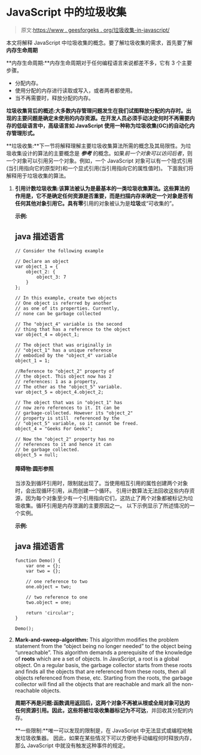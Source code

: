 # JavaScript 中的垃圾收集

> 原文:[https://www . geesforgeks . org/垃圾收集-in-javascript/](https://www.geeksforgeeks.org/garbage-collection-in-javascript/)

本文将解释 JavaScript 中垃圾收集的概念。要了解垃圾收集的需求，首先要了解**内存生命周期**

**内存生命周期:**内存生命周期对于任何编程语言来说都差不多，它有 3 个主要步骤。

*   分配内存。
*   使用分配的内存进行读取或写入，或者两者都使用。
*   当不再需要时，释放分配的内存。

**垃圾收集背后的概述:**大多数内存管理问题发生在我们试图释放分配的内存时。出现的主要问题是确定未使用的内存资源。在开发人员必须手动决定何时不再需要内存的低级语言中，高级语言如 **JavaScript** 使用一种称为**垃圾收集(GC)的自动化内存管理形式。**

**垃圾收集:**下一节将解释理解主要垃圾收集算法所需的概念及其局限性。为垃圾收集设计的算法的主要概念是 ***参考*** 的概念。如果*前一个对象可以访问后者*，则一个对象可以引用另一个对象。例如，一个 JavaScript 对象可以有一个隐式引用(当引用指向它的原型时)和一个显式引用(当引用指向它的属性值时)。
下面我们将解释用于垃圾收集的算法。

1.  **引用计数垃圾收集:**该算法被认为是最基本的一类垃圾收集算法。这些算法的作用是，它不是确定任何资源是否重要，而是扫描内存来确定一个对象是否有任何其他对象引用它。具有**零**引用的对象被认为是**垃圾**或“可收集的”。

    **示例:**

    ## java 描述语言

    ```
    // Consider the following example

    // Declare an object
    var object_1 = {
        object_2: {
            object_3: 7
        }
    };

    // In this example, create two objects
    // One object is referred by another 
    // as one of its properties. Currently, 
    // none can be garbage collected

    // The "object_4" variable is the second
    // thing that has a reference to the object
    var object_4 = object_1;

    // The object that was originally in 
    // "object_1" has a unique reference 
    // embodied by the "object_4" variable
    object_1 = 1;

    //Reference to "object_2" property of
    // the object. This object now has 2 
    // references: 1 as a property,
    // The other as the "object_5" variable.
    var object_5 = object_4.object_2;

    // The object that was in "object_1" has
    // now zero references to it. It can be 
    // garbage-collected. However its "object_2"
    // property is still  referenced by the
    // "object_5" variable, so it cannot be freed.
    object_4 = "Geeks For Geeks";

    // Now the "object_2" property has no 
    // references to it and hence it can
    // be garbage collected.
    object_5 = null;
    ```

    #### 障碍物:圆形参照

    当涉及到循环引用时，限制就出现了。当使用相互引用的属性创建两个对象时，会出现循环引用，从而创建一个循环。
    引用计数算法无法回收这些内存资源，因为每个对象至少有一个引用指向它们，这防止了两个对象都被标记为垃圾收集。循环引用是内存泄漏的主要原因之一。
    以下示例显示了所述情况的一个实例。

    **示例:**

    ## java 描述语言

    ```
    function Demo() {
        var one = {};
        var two = {};

        // one reference to two
        one.object = two;

        // two reference to one
        two.object = one;

        return 'circular';
    }

    Demo();
    ```

2.  **Mark-and-sweep-algorithm:** This algorithm modifies the problem statement from the “object being no longer needed” to the object being “unreachable”. This algorithm demands a prerequisite of the knowledge of **roots** which are a set of objects. In JavaScript, a root is a global object. On a regular basis, the garbage collector starts from these roots and finds all the objects that are referenced from these roots, then all objects referenced from these, etc. Starting from the roots, the garbage collector will find all the objects that are reachable and mark all the non-reachable objects.

    **周期不再是问题:**函数调用返回后，这两个对象不再被从根或全局对象可达的任何资源引用。因此，这些将被垃圾收集器标记为**不可达**，并回收其分配的内存。

    **一些限制:**唯一可以发现的限制是，在 JavaScript 中无法显式或编程地触发垃圾收集器。
    因此，如果在某些情况下可以方便地手动编程何时释放内存，那么 JavaScript 中就没有触发这种事件的规定。